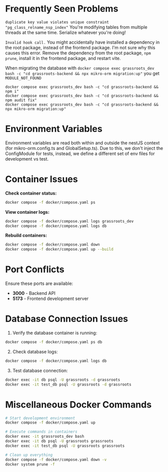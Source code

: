 # Frequently Seen Problems

`duplicate key value violates unique constraint
"pg_class_relname_nsp_index"` You're modifying tables from multiple
threads at the same time. Serialize whatever you're doing!

`Invalid hook call.` You might accidentally have installed a
dependency in the root package, instead of the frontend package. I'm
not sure why this causes this error. Remove the dependency from the
root package, `npm prune`, install it in the frontend package, and
restart vite.

When migrating the database with `docker compose exec grassroots_dev
bash -c "cd grassroots-backend && npx mikro-orm migration:up"` you get
`MODULE_NOT_FOUND`

```
docker compose exec grassroots_dev bash -c "cd grassroots-backend && npm i"
docker compose exec grassroots_dev bash -c "cd grassroots-backend && npm audit fix"
docker compose exec grassroots_dev bash -c "cd grassroots-backend && npx mikro-orm migration:up"
```

# Environment Variables

Environment variables are read both within and outside the nestJS
context (for mikro-orm.config.ts and GlobalSetup.ts). Due to this, we
don't inject the ConfigModule for tests, instead, we define a
different set of env files for development vs test.

# Container Issues

**Check container status:**

```bash
docker compose -f docker/compose.yaml ps
```

**View container logs:**

```bash
docker compose -f docker/compose.yaml logs grassroots_dev
docker compose -f docker/compose.yaml logs db
```

**Rebuild containers:**

```bash
docker compose -f docker/compose.yaml down
docker compose -f docker/compose.yaml up --build
```

# Port Conflicts

Ensure these ports are available:

- **3000** - Backend API
- **5173** - Frontend development server

# Database Connection Issues

1. Verify the database container is running:

```bash
docker compose -f docker/compose.yaml ps db
```

2. Check database logs:

```bash
docker compose -f docker/compose.yaml logs db
```

3. Test database connection:

```bash
docker exec -it db psql -U grassroots -d grassroots
docker exec -it test_db psql -U grassroots -d grassroots
```

# Miscellaneous Docker Commands

```bash
# Start development environment
docker compose -f docker/compose.yaml up

# Execute commands in containers
docker exec -it grassroots_dev bash
docker exec -it db psql -U grassroots grassroots
docker exec -it test_db psql -U grassroots grassroots

# Clean up everything
docker compose -f docker/compose.yaml down -v
docker system prune -f
```
